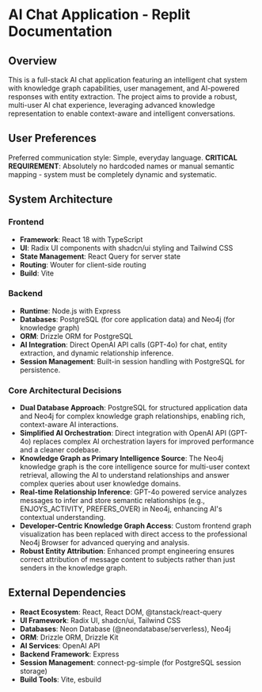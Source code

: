 # AI Chat Application - Replit Documentation

## Overview

This is a full-stack AI chat application featuring an intelligent chat system with knowledge graph capabilities, user management, and AI-powered responses with entity extraction. The project aims to provide a robust, multi-user AI chat experience, leveraging advanced knowledge representation to enable context-aware and intelligent conversations.

## User Preferences

Preferred communication style: Simple, everyday language.
**CRITICAL REQUIREMENT**: Absolutely no hardcoded names or manual semantic mapping - system must be completely dynamic and systematic.

## System Architecture

### Frontend
- **Framework**: React 18 with TypeScript
- **UI**: Radix UI components with shadcn/ui styling and Tailwind CSS
- **State Management**: React Query for server state
- **Routing**: Wouter for client-side routing
- **Build**: Vite

### Backend
- **Runtime**: Node.js with Express
- **Databases**: PostgreSQL (for core application data) and Neo4j (for knowledge graph)
- **ORM**: Drizzle ORM for PostgreSQL
- **AI Integration**: Direct OpenAI API calls (GPT-4o) for chat, entity extraction, and dynamic relationship inference.
- **Session Management**: Built-in session handling with PostgreSQL for persistence.

### Core Architectural Decisions
- **Dual Database Approach**: PostgreSQL for structured application data and Neo4j for complex knowledge graph relationships, enabling rich, context-aware AI interactions.
- **Simplified AI Orchestration**: Direct integration with OpenAI API (GPT-4o) replaces complex AI orchestration layers for improved performance and a cleaner codebase.
- **Knowledge Graph as Primary Intelligence Source**: The Neo4j knowledge graph is the core intelligence source for multi-user context retrieval, allowing the AI to understand relationships and answer complex queries about user knowledge domains.
- **Real-time Relationship Inference**: GPT-4o powered service analyzes messages to infer and store semantic relationships (e.g., ENJOYS_ACTIVITY, PREFERS_OVER) in Neo4j, enhancing AI's contextual understanding.
- **Developer-Centric Knowledge Graph Access**: Custom frontend graph visualization has been replaced with direct access to the professional Neo4j Browser for advanced querying and analysis.
- **Robust Entity Attribution**: Enhanced prompt engineering ensures correct attribution of message content to subjects rather than just senders in the knowledge graph.

## External Dependencies

- **React Ecosystem**: React, React DOM, @tanstack/react-query
- **UI Framework**: Radix UI, shadcn/ui, Tailwind CSS
- **Databases**: Neon Database (@neondatabase/serverless), Neo4j
- **ORM**: Drizzle ORM, Drizzle Kit
- **AI Services**: OpenAI API
- **Backend Framework**: Express
- **Session Management**: connect-pg-simple (for PostgreSQL session storage)
- **Build Tools**: Vite, esbuild
